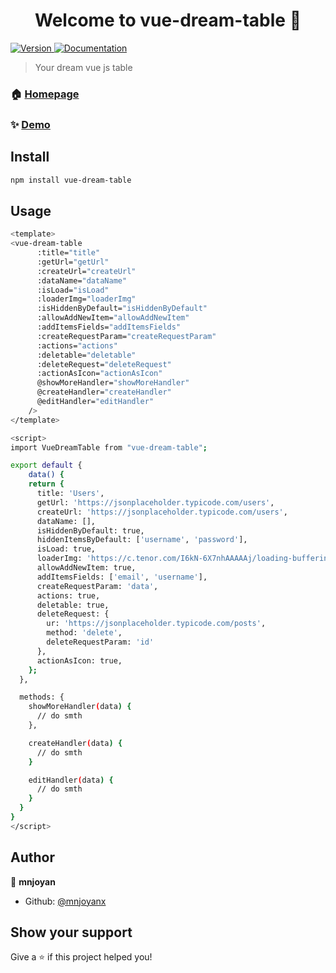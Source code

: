 <h1 align="center">Welcome to vue-dream-table 👋</h1>
<p>
  <a href="https://www.npmjs.com/package/vue-dream-table" target="_blank">
    <img alt="Version" src="https://img.shields.io/npm/v/vue-dream-table.svg">
  </a>
  <a href="https://www.npmjs.com/package/vue-dream-table" target="_blank">
    <img alt="Documentation" src="https://img.shields.io/badge/documentation-yes-brightgreen.svg" />
  </a>
</p>

> Your dream vue js table

### 🏠 [Homepage](https://www.npmjs.com/package/vue-dream-table)

### ✨ [Demo](https://www.npmjs.com/package/vue-dream-table)

## Install

```sh
npm install vue-dream-table
```

## Usage

```sh
<template>
<vue-dream-table
      :title="title"
      :getUrl="getUrl"
      :createUrl="createUrl"
      :dataName="dataName"
      :isLoad="isLoad"
      :loaderImg="loaderImg"
      :isHiddenByDefault="isHiddenByDefault"
      :allowAddNewItem="allowAddNewItem"
      :addItemsFields="addItemsFields"
      :createRequestParam="createRequestParam"
      :actions="actions"
      :deletable="deletable"
      :deleteRequest="deleteRequest"
      :actionAsIcon="actionAsIcon"
      @showMoreHandler="showMoreHandler"
      @createHandler="createHandler"
      @editHandler="editHandler"
    />
</template>

<script>
import VueDreamTable from "vue-dream-table";

export default {
    data() {
    return {
      title: 'Users',
      getUrl: 'https://jsonplaceholder.typicode.com/users',
      createUrl: 'https://jsonplaceholder.typicode.com/users',
      dataName: [],
      isHiddenByDefault: true,
      hiddenItemsByDefault: ['username', 'password'],
      isLoad: true,
      loaderImg: 'https://c.tenor.com/I6kN-6X7nhAAAAAj/loading-buffering.gif',
      allowAddNewItem: true,
      addItemsFields: ['email', 'username'],
      createRequestParam: 'data', 
      actions: true,
      deletable: true,
      deleteRequest: {
        ur: 'https://jsonplaceholder.typicode.com/posts',
        method: 'delete',
        deleteRequestParam: 'id'
      },
      actionAsIcon: true,
    };
  },

  methods: {
    showMoreHandler(data) {
      // do smth
    },

    createHandler(data) {
      // do smth
    }

    editHandler(data) {
      // do smth
    }
  }
}
</script>
```

## Author

👤 **mnjoyan**

* Github: [@mnjoyanx](https://github.com/mnjoyanx)

## Show your support

Give a ⭐️ if this project helped you!

